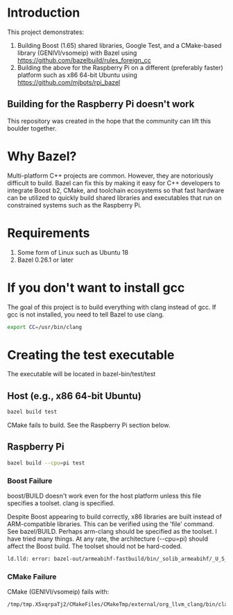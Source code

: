 # Introduction

This project demonstrates:

1. Building Boost (1.65) shared libraries, Google Test, and a CMake-based library (GENIVI/vsomeip) with Bazel using https://github.com/bazelbuild/rules_foreign_cc 
2. Building the above for the Raspberry Pi on a different (preferably faster) platform such as x86 64-bit Ubuntu using https://github.com/mjbots/rpi_bazel 

## Building for the Raspberry Pi doesn't work

This repository was created in the hope that the community can lift this boulder together.

# Why Bazel?

Multi-platform C++ projects are common. However, they are notoriously difficult to build. Bazel can fix this by making it easy for C++ developers to integrate Boost b2, CMake, and toolchain ecosystems so that fast hardware can be utilized to quickly build shared libraries and executables that run on constrained systems such as the Raspberry Pi.

# Requirements

1. Some form of Linux such as Ubuntu 18
2. Bazel 0.26.1 or later

# If you don't want to install gcc

The goal of this project is to build everything with clang instead of gcc. If gcc is not installed, you need to tell Bazel to use clang.

```bash
export CC=/usr/bin/clang
```

# Creating the test executable

The executable will be located in bazel-bin/test/test

## Host (e.g., x86 64-bit Ubuntu)

```bash
bazel build test
```

CMake fails to build. See the Raspberry Pi section below.

## Raspberry Pi

```bash
bazel build --cpu=pi test
```

### Boost Failure
boost/BUILD doesn't work even for the host platform unless this file specifies a toolset. clang is specified.

Despite Boost appearing to build correctly, x86 libraries are built instead of ARM-compatible libraries. This can be verified using the 'file' command. See bazel/BUILD. Perhaps arm-clang should be specified as the toolset. I have tried many things. At any rate, the architecture (--cpu=pi) should affect the Boost build. The toolset should not be hard-coded. 

```bash
ld.lld: error: bazel-out/armeabihf-fastbuild/bin/_solib_armeabihf/_U_S_Sboost_Clog___Uboost_Slog_Slib/libboost_atomic.so.1.65.0 is incompatible with armelf_linux_eabi
```

### CMake Failure
CMake (GENIVI/vsomeip) fails with:

```bash
/tmp/tmp.X5xqrpaTj2/CMakeFiles/CMakeTmp/external/org_llvm_clang/bin/clang: No such file or directory
```
